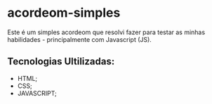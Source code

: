 # acordeom-simples

Este é um simples acordeom que resolvi fazer para testar as minhas habilidades - principalmente com Javascript (JS).

## Tecnologias Ultilizadas:

- HTML;
- CSS;
- JAVASCRIPT;
